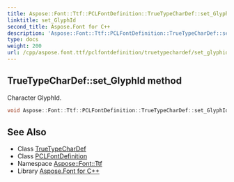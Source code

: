 ```yaml
---
title: Aspose::Font::Ttf::PCLFontDefinition::TrueTypeCharDef::set_GlyphId method
linktitle: set_GlyphId
second_title: Aspose.Font for C++
description: 'Aspose::Font::Ttf::PCLFontDefinition::TrueTypeCharDef::set_GlyphId method. Character GlyphId in C++.'
type: docs
weight: 200
url: /cpp/aspose.font.ttf/pclfontdefinition/truetypechardef/set_glyphid/
---
```

## TrueTypeCharDef::set_GlyphId method


Character GlyphId.

```cpp
void Aspose::Font::Ttf::PCLFontDefinition::TrueTypeCharDef::set_GlyphId(int32_t value)
```

## See Also

* Class [TrueTypeCharDef](../)
* Class [PCLFontDefinition](../../)
* Namespace [Aspose::Font::Ttf](../../../)
* Library [Aspose.Font for C++](../../../../)
